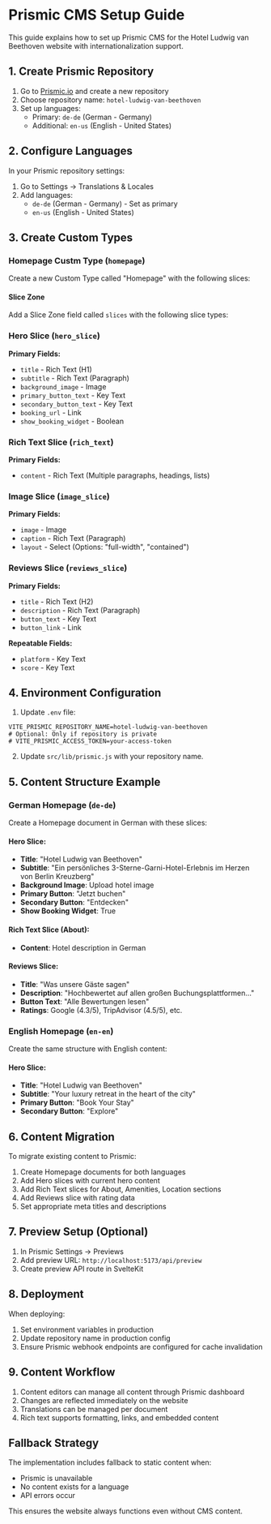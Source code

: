 # Prismic CMS Setup Guide

This guide explains how to set up Prismic CMS for the Hotel Ludwig van Beethoven website with internationalization support.

## 1. Create Prismic Repository

1. Go to [Prismic.io](https://prismic.io) and create a new repository
2. Choose repository name: `hotel-ludwig-van-beethoven`
3. Set up languages:
   - Primary: `de-de` (German - Germany)
   - Additional: `en-us` (English - United States)

## 2. Configure Languages

In your Prismic repository settings:

1. Go to Settings → Translations & Locales
2. Add languages:
   - `de-de` (German - Germany) - Set as primary
   - `en-us` (English - United States)

## 3. Create Custom Types

### Homepage Custm Type (`homepage`)

Create a new Custom Type called "Homepage" with the following slices:

#### Slice Zone
Add a Slice Zone field called `slices` with the following slice types:

### Hero Slice (`hero_slice`)

**Primary Fields:**
- `title` - Rich Text (H1)
- `subtitle` - Rich Text (Paragraph)
- `background_image` - Image
- `primary_button_text` - Key Text
- `secondary_button_text` - Key Text
- `booking_url` - Link
- `show_booking_widget` - Boolean

### Rich Text Slice (`rich_text`)

**Primary Fields:**
- `content` - Rich Text (Multiple paragraphs, headings, lists)

### Image Slice (`image_slice`)

**Primary Fields:**
- `image` - Image
- `caption` - Rich Text (Paragraph)
- `layout` - Select (Options: "full-width", "contained")

### Reviews Slice (`reviews_slice`)

**Primary Fields:**
- `title` - Rich Text (H2)
- `description` - Rich Text (Paragraph)
- `button_text` - Key Text
- `button_link` - Link

**Repeatable Fields:**
- `platform` - Key Text
- `score` - Key Text

## 4. Environment Configuration

1. Update `.env` file:
```env
VITE_PRISMIC_REPOSITORY_NAME=hotel-ludwig-van-beethoven
# Optional: Only if repository is private
# VITE_PRISMIC_ACCESS_TOKEN=your-access-token
```

2. Update `src/lib/prismic.js` with your repository name.

## 5. Content Structure Example

### German Homepage (`de-de`)

Create a Homepage document in German with these slices:

#### Hero Slice:
- **Title**: "Hotel Ludwig van Beethoven"
- **Subtitle**: "Ein persönliches 3-Sterne-Garni-Hotel-Erlebnis im Herzen von Berlin Kreuzberg"
- **Background Image**: Upload hotel image
- **Primary Button**: "Jetzt buchen"
- **Secondary Button**: "Entdecken"
- **Show Booking Widget**: True

#### Rich Text Slice (About):
- **Content**: Hotel description in German

#### Reviews Slice:
- **Title**: "Was unsere Gäste sagen"
- **Description**: "Hochbewertet auf allen großen Buchungsplattformen..."
- **Button Text**: "Alle Bewertungen lesen"
- **Ratings**: Google (4.3/5), TripAdvisor (4.5/5), etc.

### English Homepage (`en-en`)

Create the same structure with English content:

#### Hero Slice:
- **Title**: "Hotel Ludwig van Beethoven"
- **Subtitle**: "Your luxury retreat in the heart of the city"
- **Primary Button**: "Book Your Stay"
- **Secondary Button**: "Explore"

## 6. Content Migration

To migrate existing content to Prismic:

1. Create Homepage documents for both languages
2. Add Hero slices with current hero content
3. Add Rich Text slices for About, Amenities, Location sections
4. Add Reviews slice with rating data
5. Set appropriate meta titles and descriptions

## 7. Preview Setup (Optional)

1. In Prismic Settings → Previews
2. Add preview URL: `http://localhost:5173/api/preview`
3. Create preview API route in SvelteKit

## 8. Deployment

When deploying:

1. Set environment variables in production
2. Update repository name in production config
3. Ensure Prismic webhook endpoints are configured for cache invalidation

## 9. Content Workflow

1. Content editors can manage all content through Prismic dashboard
2. Changes are reflected immediately on the website
3. Translations can be managed per document
4. Rich text supports formatting, links, and embedded content

## Fallback Strategy

The implementation includes fallback to static content when:
- Prismic is unavailable
- No content exists for a language
- API errors occur

This ensures the website always functions even without CMS content.
